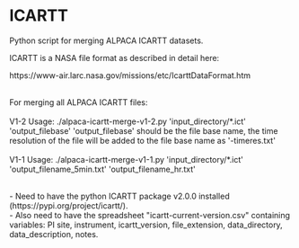 # ICARTT
Python script for merging ALPACA ICARTT datasets.

ICARTT is a NASA file format as described in detail here:
<link> https://www-air.larc.nasa.gov/missions/etc/IcarttDataFormat.htm </link>


<p>
</p>

<P>
<br>
For merging all ALPACA ICARTT files: 
<br>
<br>
V1-2
Usage: ./alpaca-icartt-merge-v1-2.py 'input_directory/*.ict' 'output_filebase'
'output_filebase' should be the file base name, the time resolution of the file will be added to the file base name as '-timeres.txt'
<br>
<br>
V1-1
Usage: ./alpaca-icartt-merge-v1-1.py 'input_directory/*.ict' 'output_filename_5min.txt' 'output_filename_hr.txt'
</p>

<p>
 <br>
- Need to have the python ICARTT package v2.0.0 installed (https://pypi.org/project/icartt/).
<br>
- Also need to have the spreadsheet "icartt-current-version.csv" containing variables: PI	site, instrument, icartt_version, file_extension, data_directory, data_description, notes.
</p>
